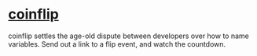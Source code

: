 # [coinflip](http://coinflip.herokuapp.com)

coinflip settles the age-old dispute between developers over how to name variables. Send out a link to a flip event, and watch the countdown.
